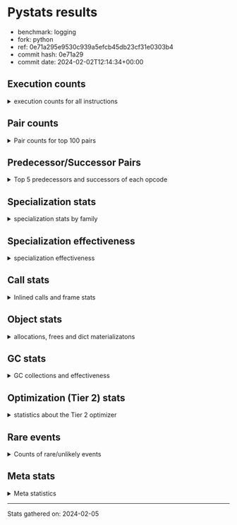 
# Pystats results

- benchmark: logging
- fork: python
- ref: 0e71a295e9530c939a5efcb45db23cf31e0303b4
- commit hash: 0e71a29
- commit date: 2024-02-02T12:14:34+00:00

## Execution counts

<details>
<summary> execution counts for all instructions </summary>

|Name | Count | Self | Cumulative | Miss ratio | 
|---|---:|---:|---:|---:|
| LOAD_FAST | 545,515,460 | 22.5% | 22.5% |  |
| POP_JUMP_IF_FALSE | 168,755,860 | 7.0% | 29.4% |  |
| RESUME_CHECK | 156,468,280 | 6.5% | 35.9% |  |
| LOAD_ATTR_INSTANCE_VALUE | 154,858,780 | 6.4% | 42.3% | 1.1% |
| TO_BOOL_BOOL | 140,083,340 | 5.8% | 48.1% |  |
| LOAD_ATTR_METHOD_WITH_VALUES | 130,580,340 | 5.4% | 53.4% |  |
| LOAD_GLOBAL_MODULE | 111,413,820 | 4.6% | 58.0% | 0.0% |
| CALL_PY_EXACT_ARGS | 96,666,000 | 4.0% | 62.0% |  |
| RETURN_VALUE | 92,571,520 | 3.8% | 65.8% |  |
| POP_TOP | 75,367,540 | 3.1% | 68.9% |  |
| CALL | 72,122,900 | 3.0% | 71.9% |  |
| LOAD_CONST | 65,536,980 | 2.7% | 74.6% |  |
| RETURN_CONST | 65,536,240 | 2.7% | 77.3% |  |
| STORE_FAST | 64,721,180 | 2.7% | 80.0% |  |
| NOP | 62,259,440 | 2.6% | 82.6% |  |
| BINARY_SUBSCR_DICT | 55,705,540 | 2.3% | 84.8% |  |
| LOAD_FAST_LOAD_FAST | 46,613,120 | 1.9% | 86.8% |  |
| STORE_ATTR_INSTANCE_VALUE | 36,043,920 | 1.5% | 88.3% |  |
| LOAD_ATTR_MODULE | 29,493,020 | 1.2% | 89.5% |  |
| LOAD_GLOBAL_BUILTIN | 19,661,020 | 0.8% | 90.3% | 0.0% |
| PUSH_NULL | 16,385,840 | 0.7% | 91.0% |  |
| TO_BOOL_NONE | 14,745,240 | 0.6% | 91.6% |  |
| COMPARE_OP_INT | 13,926,600 | 0.6% | 92.1% |  |
| POP_JUMP_IF_TRUE | 13,108,160 | 0.5% | 92.7% |  |
| LOAD_ATTR | 11,484,500 | 0.5% | 93.2% |  |
| LOAD_ATTR_METHOD_NO_DICT | 11,468,680 | 0.5% | 93.6% |  |
| ENTER_EXECUTOR | 10,319,680 | 0.4% | 94.1% |  |
| BINARY_OP | 9,016,320 | 0.4% | 94.4% |  |
| CALL_ISINSTANCE | 7,372,660 | 0.3% | 94.7% |  |
| JUMP_FORWARD | 6,553,660 | 0.3% | 95.0% |  |
| BINARY_SLICE | 6,553,600 | 0.3% | 95.3% |  |
| FOR_ITER_LIST | 6,553,520 | 0.3% | 95.5% |  |
| BINARY_OP_ADD_INT | 6,553,480 | 0.3% | 95.8% |  |
| TO_BOOL_ALWAYS_TRUE | 6,553,440 | 0.3% | 96.1% |  |
| CALL_BUILTIN_FAST | 5,734,440 | 0.2% | 96.3% |  |
| COPY | 4,915,900 | 0.2% | 96.5% |  |
| CALL_BUILTIN_FAST_WITH_KEYWORDS | 4,915,800 | 0.2% | 96.7% |  |
| LOAD_ATTR_SLOT | 4,915,720 | 0.2% | 96.9% |  |
| GET_ITER | 4,915,440 | 0.2% | 97.1% |  |
| CALL_METHOD_DESCRIPTOR_FAST | 4,915,440 | 0.2% | 97.3% |  |
| BUILD_TUPLE | 4,915,200 | 0.2% | 97.5% |  |
| POP_JUMP_IF_NONE | 4,915,200 | 0.2% | 97.7% |  |
| INTERPRETER_EXIT | 4,096,460 | 0.2% | 97.9% |  |
| TO_BOOL | 3,281,280 | 0.1% | 98.0% |  |
| POP_JUMP_IF_NOT_NONE | 3,277,440 | 0.1% | 98.2% |  |
| COMPARE_OP_STR | 3,277,360 | 0.1% | 98.3% |  |
| LOAD_ATTR_METHOD_LAZY_DICT | 3,277,260 | 0.1% | 98.4% |  |
| CALL_BUILTIN_CLASS | 3,276,900 | 0.1% | 98.6% |  |
| BEFORE_WITH | 3,276,860 | 0.1% | 98.7% |  |
| STORE_FAST_STORE_FAST | 3,276,800 | 0.1% | 98.8% |  |
| LOAD_ATTR_NONDESCRIPTOR_WITH_VALUES | 3,276,720 | 0.1% | 99.0% |  |
| BINARY_SUBSCR_TUPLE_INT | 2,457,540 | 0.1% | 99.1% |  |
| CALL_METHOD_DESCRIPTOR_NOARGS | 1,670,020 | 0.1% | 99.2% | 100.0% |
| CALL_FUNCTION_EX | 1,638,880 | 0.1% | 99.2% |  |
| BINARY_OP_SUBTRACT_FLOAT | 1,638,540 | 0.1% | 99.3% |  |
| BUILD_MAP | 1,638,400 | 0.1% | 99.4% |  |
| CONTAINS_OP | 1,638,400 | 0.1% | 99.4% |  |
| DICT_MERGE | 1,638,400 | 0.1% | 99.5% |  |
| BINARY_OP_ADD_UNICODE | 1,638,360 | 0.1% | 99.6% |  |
| BINARY_OP_SUBTRACT_INT | 1,638,360 | 0.1% | 99.6% |  |
| CALL_METHOD_DESCRIPTOR_O | 1,638,360 | 0.1% | 99.7% |  |
| CALL_STR_1 | 1,638,360 | 0.1% | 99.8% |  |
| LOAD_ATTR_PROPERTY | 1,638,360 | 0.1% | 99.8% |  |
| TO_BOOL_STR | 1,638,360 | 0.1% | 99.9% |  |
| UNPACK_SEQUENCE_TUPLE | 1,638,360 | 0.1% | 100.0% |  |
| CALL_LEN | 819,360 | 0.0% | 100.0% |  |
| LOAD_GLOBAL | 4,400 | 0.0% | 100.0% |  |
| JUMP_BACKWARD | 2,380 | 0.0% | 100.0% |  |
| STORE_ATTR | 1,760 | 0.0% | 100.0% |  |
| RESUME | 1,400 | 0.0% | 100.0% |  |
| FOR_ITER_RANGE | 1,380 | 0.0% | 100.0% |  |
| COMPARE_OP | 1,000 | 0.0% | 100.0% |  |
| LOAD_DEREF | 720 | 0.0% | 100.0% |  |
| FOR_ITER | 280 | 0.0% | 100.0% |  |
| BINARY_SUBSCR | 240 | 0.0% | 100.0% |  |
| BUILD_LIST | 240 | 0.0% | 100.0% |  |
| CALL_INTRINSIC_1 | 240 | 0.0% | 100.0% |  |
| COPY_FREE_VARS | 240 | 0.0% | 100.0% |  |
| LIST_EXTEND | 240 | 0.0% | 100.0% |  |
| IS_OP | 180 | 0.0% | 100.0% |  |
| BINARY_OP_MULTIPLY_INT | 120 | 0.0% | 100.0% |  |
| CALL_METHOD_DESCRIPTOR_FAST_WITH_KEYWORDS | 120 | 0.0% | 100.0% |  |
| UNPACK_SEQUENCE | 80 | 0.0% | 100.0% |  |
| CHECK_EXC_MATCH | 60 | 0.0% | 100.0% |  |
| POP_EXCEPT | 60 | 0.0% | 100.0% |  |
| PUSH_EXC_INFO | 60 | 0.0% | 100.0% |  |
| STORE_SUBSCR | 60 | 0.0% | 100.0% |  |
| LOAD_FAST_CHECK | 60 | 0.0% | 100.0% |  |
| STORE_FAST_LOAD_FAST | 60 | 0.0% | 100.0% |  |
| SWAP | 60 | 0.0% | 100.0% |  |


</details>

## Pair counts

<details>
<summary> Pair counts for top 100 pairs </summary>

|Pair | Count | Self | Cumulative | 
|---|---:|---:|---:|
| LOAD_FAST LOAD_ATTR_INSTANCE_VALUE | 154,007,200 | 6.3% | 6.3% |
| RESUME_CHECK LOAD_FAST | 131,071,720 | 5.4% | 11.8% |
| TO_BOOL_BOOL POP_JUMP_IF_FALSE | 130,252,180 | 5.4% | 17.1% |
| LOAD_FAST LOAD_ATTR_METHOD_WITH_VALUES | 127,302,360 | 5.2% | 22.4% |
| CALL_PY_EXACT_ARGS RESUME_CHECK | 96,666,000 | 4.0% | 26.4% |
| LOAD_ATTR_METHOD_WITH_VALUES LOAD_FAST | 67,583,920 | 2.8% | 29.1% |
| RETURN_CONST POP_TOP | 60,621,040 | 2.5% | 31.6% |
| RETURN_VALUE TO_BOOL_BOOL | 58,982,440 | 2.4% | 34.1% |
| NOP LOAD_FAST | 58,982,400 | 2.4% | 36.5% |
| POP_JUMP_IF_FALSE RETURN_CONST | 57,344,000 | 2.4% | 38.9% |
| LOAD_ATTR_INSTANCE_VALUE LOAD_FAST | 57,343,860 | 2.4% | 41.2% |
| LOAD_ATTR_INSTANCE_VALUE TO_BOOL_BOOL | 57,343,720 | 2.4% | 43.6% |
| POP_JUMP_IF_FALSE NOP | 55,705,600 | 2.3% | 45.9% |
| BINARY_SUBSCR_DICT RETURN_VALUE | 55,705,540 | 2.3% | 48.2% |
| LOAD_GLOBAL_MODULE CALL_PY_EXACT_ARGS | 55,705,400 | 2.3% | 50.5% |
| POP_TOP LOAD_FAST | 55,214,380 | 2.3% | 52.8% |
| LOAD_FAST CALL | 54,479,480 | 2.2% | 55.0% |
| CALL RESUME_CHECK | 54,067,300 | 2.2% | 57.2% |
| LOAD_FAST BINARY_SUBSCR_DICT | 54,067,080 | 2.2% | 59.5% |
| LOAD_ATTR_METHOD_WITH_VALUES LOAD_GLOBAL_MODULE | 54,067,080 | 2.2% | 61.7% |
| STORE_FAST LOAD_FAST | 40,143,740 | 1.7% | 63.4% |
| POP_JUMP_IF_FALSE LOAD_FAST | 33,587,560 | 1.4% | 64.7% |
| LOAD_FAST CALL_PY_EXACT_ARGS | 26,213,920 | 1.1% | 65.8% |
| LOAD_GLOBAL_MODULE LOAD_ATTR_MODULE | 23,757,400 | 1.0% | 66.8% |
| LOAD_FAST STORE_ATTR_INSTANCE_VALUE | 19,659,840 | 0.8% | 67.6% |
| LOAD_FAST_LOAD_FAST STORE_ATTR_INSTANCE_VALUE | 16,383,200 | 0.7% | 68.3% |
| RESUME_CHECK LOAD_GLOBAL_MODULE | 15,565,740 | 0.6% | 68.9% |
| LOAD_FAST LOAD_CONST | 15,565,280 | 0.6% | 69.6% |
| LOAD_ATTR_MODULE PUSH_NULL | 14,746,500 | 0.6% | 70.2% |
| LOAD_GLOBAL_BUILTIN LOAD_FAST | 14,745,640 | 0.6% | 70.8% |
| TO_BOOL_NONE POP_JUMP_IF_FALSE | 14,745,240 | 0.6% | 71.4% |
| STORE_ATTR_INSTANCE_VALUE LOAD_FAST_LOAD_FAST | 13,106,880 | 0.5% | 71.9% |
| LOAD_FAST LOAD_ATTR | 11,476,120 | 0.5% | 72.4% |
| RETURN_VALUE STORE_FAST | 11,469,440 | 0.5% | 72.9% |
| LOAD_FAST RETURN_VALUE | 11,469,040 | 0.5% | 73.3% |
| COMPARE_OP_INT POP_JUMP_IF_FALSE | 10,649,880 | 0.4% | 73.8% |
| TO_BOOL_BOOL POP_JUMP_IF_TRUE | 9,831,160 | 0.4% | 74.2% |
| LOAD_CONST LOAD_FAST | 9,830,400 | 0.4% | 74.6% |
| LOAD_CONST STORE_FAST | 9,830,400 | 0.4% | 75.0% |
| STORE_ATTR_INSTANCE_VALUE LOAD_GLOBAL_MODULE | 9,829,920 | 0.4% | 75.4% |
| LOAD_CONST COMPARE_OP_INT | 9,011,200 | 0.4% | 75.8% |
| POP_TOP RETURN_CONST | 8,192,240 | 0.3% | 76.1% |
| RETURN_VALUE RETURN_VALUE | 8,192,240 | 0.3% | 76.5% |
| LOAD_FAST_LOAD_FAST LOAD_FAST_LOAD_FAST | 8,192,000 | 0.3% | 76.8% |
| LOAD_ATTR_METHOD_NO_DICT LOAD_FAST | 8,191,840 | 0.3% | 77.1% |
| CALL_ISINSTANCE TO_BOOL_BOOL | 7,372,520 | 0.3% | 77.4% |
| POP_TOP ENTER_EXECUTOR | 7,043,420 | 0.3% | 77.7% |
| LOAD_FAST STORE_FAST | 6,554,300 | 0.3% | 78.0% |
| CALL STORE_FAST | 6,554,140 | 0.3% | 78.3% |
| STORE_FAST LOAD_GLOBAL_MODULE | 6,554,120 | 0.3% | 78.5% |
| POP_JUMP_IF_TRUE LOAD_FAST | 6,553,920 | 0.3% | 78.8% |
| LOAD_CONST LOAD_CONST | 6,553,720 | 0.3% | 79.1% |
| STORE_FAST LOAD_FAST_LOAD_FAST | 6,553,600 | 0.3% | 79.3% |
| RETURN_VALUE LOAD_FAST | 6,553,560 | 0.3% | 79.6% |
| LOAD_CONST BINARY_OP_ADD_INT | 6,553,320 | 0.3% | 79.9% |
| LOAD_FAST TO_BOOL_NONE | 6,553,280 | 0.3% | 80.2% |
| POP_JUMP_IF_FALSE LOAD_GLOBAL_MODULE | 6,553,280 | 0.3% | 80.4% |
| LOAD_ATTR_INSTANCE_VALUE TO_BOOL_NONE | 6,553,280 | 0.3% | 80.7% |
| LOAD_ATTR_METHOD_WITH_VALUES CALL_PY_EXACT_ARGS | 6,553,280 | 0.3% | 81.0% |
| LOAD_GLOBAL_MODULE TO_BOOL_BOOL | 6,553,280 | 0.3% | 81.2% |
| LOAD_ATTR_MODULE LOAD_ATTR_MODULE | 5,734,760 | 0.2% | 81.5% |
| ENTER_EXECUTOR CALL | 5,405,520 | 0.2% | 81.7% |
| PUSH_NULL LOAD_FAST | 4,916,320 | 0.2% | 81.9% |
| PUSH_NULL CALL | 4,916,000 | 0.2% | 82.1% |
| LOAD_GLOBAL_MODULE LOAD_FAST | 4,915,940 | 0.2% | 82.3% |
| LOAD_ATTR STORE_FAST | 4,915,880 | 0.2% | 82.5% |
| LOAD_FAST LOAD_GLOBAL_MODULE | 4,915,780 | 0.2% | 82.7% |
| LOAD_FAST CALL_BUILTIN_FAST_WITH_KEYWORDS | 4,915,720 | 0.2% | 82.9% |
| LOAD_ATTR_MODULE LOAD_FAST | 4,915,720 | 0.2% | 83.1% |
| LOAD_CONST BINARY_OP | 4,915,640 | 0.2% | 83.3% |
| POP_TOP LOAD_CONST | 4,915,200 | 0.2% | 83.5% |
| LOAD_FAST POP_JUMP_IF_NONE | 4,915,200 | 0.2% | 83.7% |
| LOAD_FAST_LOAD_FAST LOAD_CONST | 4,915,200 | 0.2% | 83.9% |
| LOAD_FAST_LOAD_FAST LOAD_FAST | 4,915,200 | 0.2% | 84.1% |
| STORE_FAST LOAD_CONST | 4,915,200 | 0.2% | 84.3% |
| FOR_ITER_LIST LOAD_FAST | 4,915,160 | 0.2% | 84.5% |
| POP_JUMP_IF_FALSE LOAD_GLOBAL_BUILTIN | 4,915,140 | 0.2% | 84.7% |
| BINARY_OP_ADD_INT STORE_FAST | 4,915,120 | 0.2% | 84.9% |
| LOAD_ATTR_INSTANCE_VALUE GET_ITER | 4,915,120 | 0.2% | 85.1% |
| RESUME_CHECK NOP | 4,915,120 | 0.2% | 85.3% |
| GET_ITER FOR_ITER_LIST | 4,915,080 | 0.2% | 85.5% |
| CALL_METHOD_DESCRIPTOR_FAST STORE_FAST | 4,915,080 | 0.2% | 85.7% |
| STORE_ATTR_INSTANCE_VALUE LOAD_FAST | 4,915,080 | 0.2% | 86.0% |
| TO_BOOL_ALWAYS_TRUE POP_JUMP_IF_FALSE | 4,915,080 | 0.2% | 86.2% |
| LOAD_FAST LOAD_GLOBAL_BUILTIN | 4,915,040 | 0.2% | 86.4% |
| LOAD_FAST LOAD_ATTR_METHOD_NO_DICT | 4,915,000 | 0.2% | 86.6% |
| LOAD_CONST CALL_BUILTIN_FAST | 4,914,960 | 0.2% | 86.8% |
| LOAD_FAST TO_BOOL_ALWAYS_TRUE | 4,914,960 | 0.2% | 87.0% |
| CACHE RESUME_CHECK | 4,096,260 | 0.2% | 87.1% |
| LOAD_GLOBAL_MODULE LOAD_FAST_LOAD_FAST | 4,096,080 | 0.2% | 87.3% |
| POP_JUMP_IF_FALSE LOAD_FAST_LOAD_FAST | 4,096,060 | 0.2% | 87.5% |
| TO_BOOL POP_JUMP_IF_FALSE | 3,278,060 | 0.1% | 87.6% |
| LOAD_FAST POP_JUMP_IF_NOT_NONE | 3,277,440 | 0.1% | 87.7% |
| POP_JUMP_IF_NOT_NONE LOAD_FAST | 3,277,440 | 0.1% | 87.9% |
| LOAD_CONST CALL | 3,277,380 | 0.1% | 88.0% |
| CALL POP_TOP | 3,277,300 | 0.1% | 88.1% |
| COPY TO_BOOL_BOOL | 3,277,280 | 0.1% | 88.3% |
| CALL LOAD_FAST | 3,277,080 | 0.1% | 88.4% |
| CALL LOAD_CONST | 3,276,880 | 0.1% | 88.6% |
| STORE_FAST LOAD_GLOBAL_BUILTIN | 3,276,880 | 0.1% | 88.7% |


</details>

## Predecessor/Successor Pairs

<details>
<summary> Top 5 predecessors and successors of each opcode </summary>

### BINARY_SLICE

<details>
<summary> Successors and predecessors for BINARY_SLICE </summary>

|Predecessors | Count | Percentage | 
|---|---:|---:|
| LOAD_CONST | 3,276,800 | 50.0% |
| LOAD_FAST | 1,638,400 | 25.0% |
| BINARY_OP_ADD_INT | 1,638,360 | 25.0% |
| BINARY_OP | 40 | 0.0% |

|Successors | Count | Percentage | 
|---|---:|---:|
| RETURN_VALUE | 1,638,400 | 25.0% |
| BUILD_TUPLE | 1,638,400 | 25.0% |
| LOAD_FAST | 1,638,400 | 25.0% |
| LOAD_FAST_LOAD_FAST | 1,638,400 | 25.0% |


</details>

### CACHE

<details>
<summary> Successors and predecessors for CACHE </summary>

|Successors | Count | Percentage | 
|---|---:|---:|
| RESUME_CHECK | 4,096,260 | 100.0% |
| RESUME | 200 | 0.0% |


</details>

### BEFORE_WITH

<details>
<summary> Successors and predecessors for BEFORE_WITH </summary>

|Predecessors | Count | Percentage | 
|---|---:|---:|
| LOAD_ATTR_INSTANCE_VALUE | 3,276,720 | 100.0% |
| LOAD_ATTR | 80 | 0.0% |
| LOAD_GLOBAL | 60 | 0.0% |

|Successors | Count | Percentage | 
|---|---:|---:|
| POP_TOP | 3,276,860 | 100.0% |


</details>

### BINARY_SUBSCR

<details>
<summary> Successors and predecessors for BINARY_SUBSCR </summary>

|Predecessors | Count | Percentage | 
|---|---:|---:|
| LOAD_CONST | 120 | 50.0% |
| LOAD_FAST | 120 | 50.0% |

|Successors | Count | Percentage | 
|---|---:|---:|
| PUSH_EXC_INFO | 60 | 25.0% |
| BINARY_SUBSCR_DICT | 60 | 25.0% |
| BINARY_SUBSCR_TUPLE_INT | 60 | 25.0% |
| LOAD_FAST | 40 | 16.7% |
| LOAD_GLOBAL | 20 | 8.3% |


</details>

### CHECK_EXC_MATCH

<details>
<summary> Successors and predecessors for CHECK_EXC_MATCH </summary>

|Predecessors | Count | Percentage | 
|---|---:|---:|
| LOAD_GLOBAL | 60 | 100.0% |

|Successors | Count | Percentage | 
|---|---:|---:|
| POP_JUMP_IF_FALSE | 60 | 100.0% |


</details>

### GET_ITER

<details>
<summary> Successors and predecessors for GET_ITER </summary>

|Predecessors | Count | Percentage | 
|---|---:|---:|
| LOAD_ATTR_INSTANCE_VALUE | 4,915,120 | 100.0% |
| LOAD_FAST | 240 | 0.0% |
| LOAD_ATTR | 80 | 0.0% |

|Successors | Count | Percentage | 
|---|---:|---:|
| FOR_ITER_LIST | 4,915,080 | 100.0% |
| FOR_ITER | 180 | 0.0% |
| FOR_ITER_RANGE | 180 | 0.0% |


</details>

### INTERPRETER_EXIT

<details>
<summary> Successors and predecessors for INTERPRETER_EXIT </summary>

|Predecessors | Count | Percentage | 
|---|---:|---:|
| RETURN_CONST | 3,276,800 | 80.0% |
| RETURN_VALUE | 819,660 | 20.0% |


</details>

### NOP

<details>
<summary> Successors and predecessors for NOP </summary>

|Predecessors | Count | Percentage | 
|---|---:|---:|
| POP_JUMP_IF_FALSE | 55,705,600 | 89.5% |
| RESUME_CHECK | 4,915,120 | 7.9% |
| STORE_ATTR_INSTANCE_VALUE | 1,638,360 | 2.6% |
| POP_TOP | 240 | 0.0% |
| RESUME | 80 | 0.0% |

|Successors | Count | Percentage | 
|---|---:|---:|
| LOAD_FAST | 58,982,400 | 94.7% |
| LOAD_GLOBAL_MODULE | 3,276,720 | 5.3% |
| LOAD_DEREF | 240 | 0.0% |
| LOAD_GLOBAL | 80 | 0.0% |


</details>

### POP_EXCEPT

<details>
<summary> Successors and predecessors for POP_EXCEPT </summary>

|Predecessors | Count | Percentage | 
|---|---:|---:|
| SWAP | 60 | 100.0% |

|Successors | Count | Percentage | 
|---|---:|---:|
| RETURN_VALUE | 60 | 100.0% |


</details>

### POP_TOP

<details>
<summary> Successors and predecessors for POP_TOP </summary>

|Predecessors | Count | Percentage | 
|---|---:|---:|
| RETURN_CONST | 60,621,040 | 80.4% |
| CALL | 3,277,300 | 4.3% |
| BEFORE_WITH | 3,276,860 | 4.3% |
| RETURN_VALUE | 1,638,400 | 2.2% |
| CALL_FUNCTION_EX | 1,638,400 | 2.2% |

|Successors | Count | Percentage | 
|---|---:|---:|
| LOAD_FAST | 55,214,380 | 73.3% |
| RETURN_CONST | 8,192,240 | 10.9% |
| ENTER_EXECUTOR | 7,043,420 | 9.3% |
| LOAD_CONST | 4,915,200 | 6.5% |
| JUMP_BACKWARD | 1,700 | 0.0% |


</details>

### PUSH_EXC_INFO

<details>
<summary> Successors and predecessors for PUSH_EXC_INFO </summary>

|Predecessors | Count | Percentage | 
|---|---:|---:|
| BINARY_SUBSCR | 60 | 100.0% |

|Successors | Count | Percentage | 
|---|---:|---:|
| LOAD_GLOBAL | 60 | 100.0% |


</details>

### PUSH_NULL

<details>
<summary> Successors and predecessors for PUSH_NULL </summary>

|Predecessors | Count | Percentage | 
|---|---:|---:|
| LOAD_ATTR_MODULE | 14,746,500 | 90.0% |
| LOAD_ATTR | 1,638,860 | 10.0% |
| LOAD_DEREF | 480 | 0.0% |

|Successors | Count | Percentage | 
|---|---:|---:|
| LOAD_FAST | 4,916,320 | 30.0% |
| CALL | 4,916,000 | 30.0% |
| LOAD_CONST | 1,638,400 | 10.0% |
| LOAD_FAST_LOAD_FAST | 1,638,400 | 10.0% |
| CALL_PY_EXACT_ARGS | 1,638,320 | 10.0% |


</details>

### RETURN_VALUE

<details>
<summary> Successors and predecessors for RETURN_VALUE </summary>

|Predecessors | Count | Percentage | 
|---|---:|---:|
| BINARY_SUBSCR_DICT | 55,705,540 | 60.2% |
| LOAD_FAST | 11,469,040 | 12.4% |
| RETURN_VALUE | 8,192,240 | 8.8% |
| BUILD_TUPLE | 3,276,800 | 3.5% |
| CALL_BUILTIN_FAST | 2,457,720 | 2.7% |

|Successors | Count | Percentage | 
|---|---:|---:|
| TO_BOOL_BOOL | 58,982,440 | 63.7% |
| STORE_FAST | 11,469,440 | 12.4% |
| RETURN_VALUE | 8,192,240 | 8.8% |
| LOAD_FAST | 6,553,560 | 7.1% |
| POP_TOP | 1,638,400 | 1.8% |


</details>

### STORE_SUBSCR

<details>
<summary> Successors and predecessors for STORE_SUBSCR </summary>

|Predecessors | Count | Percentage | 
|---|---:|---:|
| LOAD_FAST | 60 | 100.0% |

|Successors | Count | Percentage | 
|---|---:|---:|
| LOAD_CONST | 60 | 100.0% |


</details>

### TO_BOOL

<details>
<summary> Successors and predecessors for TO_BOOL </summary>

|Predecessors | Count | Percentage | 
|---|---:|---:|
| LOAD_FAST | 1,639,100 | 50.0% |
| LOAD_ATTR_INSTANCE_VALUE | 1,638,700 | 49.9% |
| TO_BOOL | 1,600 | 0.0% |
| LOAD_ATTR | 520 | 0.0% |
| RETURN_VALUE | 280 | 0.0% |

|Successors | Count | Percentage | 
|---|---:|---:|
| POP_JUMP_IF_FALSE | 3,278,060 | 99.9% |
| TO_BOOL | 1,600 | 0.0% |
| TO_BOOL_BOOL | 820 | 0.0% |
| TO_BOOL_NONE | 360 | 0.0% |
| POP_JUMP_IF_TRUE | 240 | 0.0% |


</details>

### BINARY_OP

<details>
<summary> Successors and predecessors for BINARY_OP </summary>

|Predecessors | Count | Percentage | 
|---|---:|---:|
| LOAD_CONST | 4,915,640 | 54.5% |
| LOAD_FAST | 1,638,520 | 18.2% |
| CALL_BUILTIN_CLASS | 1,638,360 | 18.2% |
| LOAD_ATTR_INSTANCE_VALUE | 819,180 | 9.1% |
| BINARY_OP | 4,400 | 0.0% |

|Successors | Count | Percentage | 
|---|---:|---:|
| LOAD_FAST | 3,276,800 | 36.3% |
| LOAD_CONST | 1,638,440 | 18.2% |
| RETURN_VALUE | 1,638,400 | 18.2% |
| CALL_BUILTIN_CLASS | 1,638,320 | 18.2% |
| STORE_FAST | 819,380 | 9.1% |


</details>

### BUILD_LIST

<details>
<summary> Successors and predecessors for BUILD_LIST </summary>

|Predecessors | Count | Percentage | 
|---|---:|---:|
| LOAD_FAST | 240 | 100.0% |

|Successors | Count | Percentage | 
|---|---:|---:|
| LOAD_DEREF | 240 | 100.0% |


</details>

### BUILD_MAP

<details>
<summary> Successors and predecessors for BUILD_MAP </summary>

|Predecessors | Count | Percentage | 
|---|---:|---:|
| BUILD_TUPLE | 1,638,400 | 100.0% |

|Successors | Count | Percentage | 
|---|---:|---:|
| LOAD_FAST | 1,638,400 | 100.0% |


</details>

### BUILD_TUPLE

<details>
<summary> Successors and predecessors for BUILD_TUPLE </summary>

|Predecessors | Count | Percentage | 
|---|---:|---:|
| BINARY_SLICE | 1,638,400 | 33.3% |
| LOAD_FAST | 1,638,400 | 33.3% |
| LOAD_FAST_LOAD_FAST | 1,638,400 | 33.3% |

|Successors | Count | Percentage | 
|---|---:|---:|
| RETURN_VALUE | 3,276,800 | 66.7% |
| BUILD_MAP | 1,638,400 | 33.3% |


</details>

### CALL

<details>
<summary> Successors and predecessors for CALL </summary>

|Predecessors | Count | Percentage | 
|---|---:|---:|
| LOAD_FAST | 54,479,480 | 75.5% |
| ENTER_EXECUTOR | 5,405,520 | 7.5% |
| PUSH_NULL | 4,916,000 | 6.8% |
| LOAD_CONST | 3,277,380 | 4.5% |
| LOAD_GLOBAL_MODULE | 1,638,580 | 2.3% |

|Successors | Count | Percentage | 
|---|---:|---:|
| RESUME_CHECK | 54,067,300 | 75.0% |
| STORE_FAST | 6,554,140 | 9.1% |
| POP_TOP | 3,277,300 | 4.5% |
| LOAD_FAST | 3,277,080 | 4.5% |
| LOAD_CONST | 3,276,880 | 4.5% |


</details>

### CALL_FUNCTION_EX

<details>
<summary> Successors and predecessors for CALL_FUNCTION_EX </summary>

|Predecessors | Count | Percentage | 
|---|---:|---:|
| DICT_MERGE | 1,638,400 | 100.0% |
| CALL_INTRINSIC_1 | 240 | 0.0% |
| LOAD_FAST | 240 | 0.0% |

|Successors | Count | Percentage | 
|---|---:|---:|
| POP_TOP | 1,638,400 | 100.0% |
| COPY_FREE_VARS | 240 | 0.0% |
| RESUME_CHECK | 180 | 0.0% |
| RESUME | 60 | 0.0% |


</details>

### CALL_INTRINSIC_1

<details>
<summary> Successors and predecessors for CALL_INTRINSIC_1 </summary>

|Predecessors | Count | Percentage | 
|---|---:|---:|
| LIST_EXTEND | 240 | 100.0% |

|Successors | Count | Percentage | 
|---|---:|---:|
| CALL_FUNCTION_EX | 240 | 100.0% |


</details>

### COMPARE_OP

<details>
<summary> Successors and predecessors for COMPARE_OP </summary>

|Predecessors | Count | Percentage | 
|---|---:|---:|
| LOAD_CONST | 400 | 40.0% |
| LOAD_FAST_LOAD_FAST | 160 | 16.0% |
| LOAD_FAST | 140 | 14.0% |
| RETURN_VALUE | 60 | 6.0% |
| BINARY_OP | 40 | 4.0% |

|Successors | Count | Percentage | 
|---|---:|---:|
| POP_JUMP_IF_FALSE | 380 | 38.0% |
| COMPARE_OP_INT | 360 | 36.0% |
| COPY | 100 | 10.0% |
| COMPARE_OP_STR | 80 | 8.0% |
| RETURN_VALUE | 40 | 4.0% |


</details>

### CONTAINS_OP

<details>
<summary> Successors and predecessors for CONTAINS_OP </summary>

|Predecessors | Count | Percentage | 
|---|---:|---:|
| LOAD_FAST | 1,638,400 | 100.0% |

|Successors | Count | Percentage | 
|---|---:|---:|
| COPY | 1,638,400 | 100.0% |


</details>

### COPY

<details>
<summary> Successors and predecessors for COPY </summary>

|Predecessors | Count | Percentage | 
|---|---:|---:|
| COMPARE_OP_STR | 1,639,000 | 33.3% |
| CONTAINS_OP | 1,638,400 | 33.3% |
| LOAD_ATTR_INSTANCE_VALUE | 1,638,360 | 33.3% |
| COMPARE_OP | 100 | 0.0% |
| LOAD_ATTR | 40 | 0.0% |

|Successors | Count | Percentage | 
|---|---:|---:|
| TO_BOOL_BOOL | 3,277,280 | 66.7% |
| STORE_FAST | 1,638,400 | 33.3% |
| TO_BOOL | 160 | 0.0% |
| STORE_FAST_LOAD_FAST | 60 | 0.0% |


</details>

### COPY_FREE_VARS

<details>
<summary> Successors and predecessors for COPY_FREE_VARS </summary>

|Predecessors | Count | Percentage | 
|---|---:|---:|
| CALL_FUNCTION_EX | 240 | 100.0% |

|Successors | Count | Percentage | 
|---|---:|---:|
| RESUME_CHECK | 180 | 75.0% |
| RESUME | 60 | 25.0% |


</details>

### DICT_MERGE

<details>
<summary> Successors and predecessors for DICT_MERGE </summary>

|Predecessors | Count | Percentage | 
|---|---:|---:|
| LOAD_FAST | 1,638,400 | 100.0% |

|Successors | Count | Percentage | 
|---|---:|---:|
| CALL_FUNCTION_EX | 1,638,400 | 100.0% |


</details>

### ENTER_EXECUTOR

<details>
<summary> Successors and predecessors for ENTER_EXECUTOR </summary>

|Predecessors | Count | Percentage | 
|---|---:|---:|
| POP_TOP | 7,043,420 | 68.3% |
| POP_JUMP_IF_FALSE | 3,276,120 | 31.7% |
| JUMP_BACKWARD | 140 | 0.0% |

|Successors | Count | Percentage | 
|---|---:|---:|
| CALL | 5,405,520 | 52.4% |
| POP_TOP | 1,638,080 | 15.9% |
| POP_JUMP_IF_FALSE | 1,638,080 | 15.9% |
| FOR_ITER_LIST | 1,637,760 | 15.9% |
| FOR_ITER_RANGE | 240 | 0.0% |


</details>

### FOR_ITER

<details>
<summary> Successors and predecessors for FOR_ITER </summary>

|Predecessors | Count | Percentage | 
|---|---:|---:|
| GET_ITER | 180 | 64.3% |
| JUMP_BACKWARD | 100 | 35.7% |

|Successors | Count | Percentage | 
|---|---:|---:|
| STORE_FAST | 100 | 35.7% |
| FOR_ITER_LIST | 80 | 28.6% |
| FOR_ITER_RANGE | 60 | 21.4% |
| LOAD_FAST | 40 | 14.3% |


</details>

### IS_OP

<details>
<summary> Successors and predecessors for IS_OP </summary>

|Predecessors | Count | Percentage | 
|---|---:|---:|
| LOAD_GLOBAL_MODULE | 180 | 100.0% |

|Successors | Count | Percentage | 
|---|---:|---:|
| POP_JUMP_IF_FALSE | 180 | 100.0% |


</details>

### JUMP_BACKWARD

<details>
<summary> Successors and predecessors for JUMP_BACKWARD </summary>

|Predecessors | Count | Percentage | 
|---|---:|---:|
| POP_TOP | 1,700 | 71.4% |
| POP_JUMP_IF_FALSE | 680 | 28.6% |

|Successors | Count | Percentage | 
|---|---:|---:|
| FOR_ITER_RANGE | 900 | 37.8% |
| LOAD_FAST | 640 | 26.9% |
| FOR_ITER_LIST | 600 | 25.2% |
| ENTER_EXECUTOR | 140 | 5.9% |
| FOR_ITER | 100 | 4.2% |


</details>

### JUMP_FORWARD

<details>
<summary> Successors and predecessors for JUMP_FORWARD </summary>

|Predecessors | Count | Percentage | 
|---|---:|---:|
| STORE_ATTR_INSTANCE_VALUE | 3,276,720 | 50.0% |
| STORE_FAST | 1,638,400 | 25.0% |
| STORE_FAST_STORE_FAST | 1,638,400 | 25.0% |
| STORE_ATTR | 80 | 0.0% |
| POP_TOP | 60 | 0.0% |

|Successors | Count | Percentage | 
|---|---:|---:|
| LOAD_FAST | 3,276,800 | 50.0% |
| LOAD_CONST | 1,638,400 | 25.0% |
| LOAD_GLOBAL_MODULE | 1,638,320 | 25.0% |
| LOAD_GLOBAL | 80 | 0.0% |
| LOAD_FAST_CHECK | 60 | 0.0% |


</details>

### LIST_EXTEND

<details>
<summary> Successors and predecessors for LIST_EXTEND </summary>

|Predecessors | Count | Percentage | 
|---|---:|---:|
| LOAD_DEREF | 240 | 100.0% |

|Successors | Count | Percentage | 
|---|---:|---:|
| CALL_INTRINSIC_1 | 240 | 100.0% |


</details>

### LOAD_ATTR

<details>
<summary> Successors and predecessors for LOAD_ATTR </summary>

|Predecessors | Count | Percentage | 
|---|---:|---:|
| LOAD_FAST | 11,476,120 | 99.9% |
| LOAD_ATTR | 6,120 | 0.1% |
| LOAD_GLOBAL_MODULE | 760 | 0.0% |
| LOAD_GLOBAL | 720 | 0.0% |
| LOAD_ATTR_MODULE | 220 | 0.0% |

|Successors | Count | Percentage | 
|---|---:|---:|
| STORE_FAST | 4,915,880 | 42.8% |
| LOAD_FAST | 1,639,940 | 14.3% |
| LOAD_ATTR_SLOT | 1,639,080 | 14.3% |
| PUSH_NULL | 1,638,860 | 14.3% |
| TO_BOOL_BOOL | 1,638,320 | 14.3% |


</details>

### LOAD_CONST

<details>
<summary> Successors and predecessors for LOAD_CONST </summary>

|Predecessors | Count | Percentage | 
|---|---:|---:|
| LOAD_FAST | 15,565,280 | 23.8% |
| LOAD_CONST | 6,553,720 | 10.0% |
| POP_TOP | 4,915,200 | 7.5% |
| LOAD_FAST_LOAD_FAST | 4,915,200 | 7.5% |
| STORE_FAST | 4,915,200 | 7.5% |

|Successors | Count | Percentage | 
|---|---:|---:|
| LOAD_FAST | 9,830,400 | 15.0% |
| STORE_FAST | 9,830,400 | 15.0% |
| COMPARE_OP_INT | 9,011,200 | 13.7% |
| LOAD_CONST | 6,553,720 | 10.0% |
| BINARY_OP_ADD_INT | 6,553,320 | 10.0% |


</details>

### LOAD_DEREF

<details>
<summary> Successors and predecessors for LOAD_DEREF </summary>

|Predecessors | Count | Percentage | 
|---|---:|---:|
| NOP | 240 | 33.3% |
| BUILD_LIST | 240 | 33.3% |
| RESUME_CHECK | 180 | 25.0% |
| RESUME | 60 | 8.3% |

|Successors | Count | Percentage | 
|---|---:|---:|
| PUSH_NULL | 480 | 66.7% |
| LIST_EXTEND | 240 | 33.3% |


</details>

### LOAD_FAST

<details>
<summary> Successors and predecessors for LOAD_FAST </summary>

|Predecessors | Count | Percentage | 
|---|---:|---:|
| RESUME_CHECK | 131,071,720 | 24.0% |
| LOAD_ATTR_METHOD_WITH_VALUES | 67,583,920 | 12.4% |
| NOP | 58,982,400 | 10.8% |
| LOAD_ATTR_INSTANCE_VALUE | 57,343,860 | 10.5% |
| POP_TOP | 55,214,380 | 10.1% |

|Successors | Count | Percentage | 
|---|---:|---:|
| LOAD_ATTR_INSTANCE_VALUE | 154,007,200 | 28.2% |
| LOAD_ATTR_METHOD_WITH_VALUES | 127,302,360 | 23.3% |
| CALL | 54,479,480 | 10.0% |
| BINARY_SUBSCR_DICT | 54,067,080 | 9.9% |
| CALL_PY_EXACT_ARGS | 26,213,920 | 4.8% |


</details>

### LOAD_FAST_CHECK

<details>
<summary> Successors and predecessors for LOAD_FAST_CHECK </summary>

|Predecessors | Count | Percentage | 
|---|---:|---:|
| JUMP_FORWARD | 60 | 100.0% |

|Successors | Count | Percentage | 
|---|---:|---:|
| SWAP | 60 | 100.0% |


</details>

### LOAD_FAST_LOAD_FAST

<details>
<summary> Successors and predecessors for LOAD_FAST_LOAD_FAST </summary>

|Predecessors | Count | Percentage | 
|---|---:|---:|
| STORE_ATTR_INSTANCE_VALUE | 13,106,880 | 28.1% |
| LOAD_FAST_LOAD_FAST | 8,192,000 | 17.6% |
| STORE_FAST | 6,553,600 | 14.1% |
| LOAD_GLOBAL_MODULE | 4,096,080 | 8.8% |
| POP_JUMP_IF_FALSE | 4,096,060 | 8.8% |

|Successors | Count | Percentage | 
|---|---:|---:|
| STORE_ATTR_INSTANCE_VALUE | 16,383,200 | 35.1% |
| LOAD_FAST_LOAD_FAST | 8,192,000 | 17.6% |
| LOAD_CONST | 4,915,200 | 10.5% |
| LOAD_FAST | 4,915,200 | 10.5% |
| CALL_PY_EXACT_ARGS | 3,276,640 | 7.0% |


</details>

### LOAD_GLOBAL

<details>
<summary> Successors and predecessors for LOAD_GLOBAL </summary>

|Predecessors | Count | Percentage | 
|---|---:|---:|
| STORE_FAST | 840 | 19.1% |
| POP_JUMP_IF_FALSE | 560 | 12.7% |
| RESUME_CHECK | 440 | 10.0% |
| LOAD_FAST | 400 | 9.1% |
| RESUME | 400 | 9.1% |

|Successors | Count | Percentage | 
|---|---:|---:|
| LOAD_GLOBAL_MODULE | 1,660 | 37.7% |
| LOAD_ATTR | 720 | 16.4% |
| LOAD_FAST | 580 | 13.2% |
| LOAD_GLOBAL_BUILTIN | 520 | 11.8% |
| CALL | 220 | 5.0% |


</details>

### POP_JUMP_IF_FALSE

<details>
<summary> Successors and predecessors for POP_JUMP_IF_FALSE </summary>

|Predecessors | Count | Percentage | 
|---|---:|---:|
| TO_BOOL_BOOL | 130,252,180 | 77.2% |
| TO_BOOL_NONE | 14,745,240 | 8.7% |
| COMPARE_OP_INT | 10,649,880 | 6.3% |
| TO_BOOL_ALWAYS_TRUE | 4,915,080 | 2.9% |
| TO_BOOL | 3,278,060 | 1.9% |

|Successors | Count | Percentage | 
|---|---:|---:|
| RETURN_CONST | 57,344,000 | 34.0% |
| NOP | 55,705,600 | 33.0% |
| LOAD_FAST | 33,587,560 | 19.9% |
| LOAD_GLOBAL_MODULE | 6,553,280 | 3.9% |
| LOAD_GLOBAL_BUILTIN | 4,915,140 | 2.9% |


</details>

### POP_JUMP_IF_NONE

<details>
<summary> Successors and predecessors for POP_JUMP_IF_NONE </summary>

|Predecessors | Count | Percentage | 
|---|---:|---:|
| LOAD_FAST | 4,915,200 | 100.0% |

|Successors | Count | Percentage | 
|---|---:|---:|
| LOAD_FAST | 3,276,800 | 66.7% |
| LOAD_GLOBAL_MODULE | 1,638,320 | 33.3% |
| LOAD_GLOBAL | 80 | 0.0% |


</details>

### POP_JUMP_IF_NOT_NONE

<details>
<summary> Successors and predecessors for POP_JUMP_IF_NOT_NONE </summary>

|Predecessors | Count | Percentage | 
|---|---:|---:|
| LOAD_FAST | 3,277,440 | 100.0% |

|Successors | Count | Percentage | 
|---|---:|---:|
| LOAD_FAST | 3,277,440 | 100.0% |


</details>

### POP_JUMP_IF_TRUE

<details>
<summary> Successors and predecessors for POP_JUMP_IF_TRUE </summary>

|Predecessors | Count | Percentage | 
|---|---:|---:|
| TO_BOOL_BOOL | 9,831,160 | 75.0% |
| COMPARE_OP_INT | 1,638,360 | 12.5% |
| TO_BOOL_ALWAYS_TRUE | 1,638,360 | 12.5% |
| TO_BOOL | 240 | 0.0% |
| COMPARE_OP | 40 | 0.0% |

|Successors | Count | Percentage | 
|---|---:|---:|
| LOAD_FAST | 6,553,920 | 50.0% |
| LOAD_CONST | 3,276,800 | 25.0% |
| RETURN_VALUE | 1,638,720 | 12.5% |
| LOAD_GLOBAL_BUILTIN | 1,638,320 | 12.5% |
| POP_TOP | 320 | 0.0% |


</details>

### RETURN_CONST

<details>
<summary> Successors and predecessors for RETURN_CONST </summary>

|Predecessors | Count | Percentage | 
|---|---:|---:|
| POP_JUMP_IF_FALSE | 57,344,000 | 87.5% |
| POP_TOP | 8,192,240 | 12.5% |

|Successors | Count | Percentage | 
|---|---:|---:|
| POP_TOP | 60,621,040 | 92.5% |
| INTERPRETER_EXIT | 3,276,800 | 5.0% |
| STORE_FAST | 1,638,400 | 2.5% |


</details>

### STORE_ATTR

<details>
<summary> Successors and predecessors for STORE_ATTR </summary>

|Predecessors | Count | Percentage | 
|---|---:|---:|
| LOAD_FAST | 960 | 54.5% |
| LOAD_FAST_LOAD_FAST | 800 | 45.5% |

|Successors | Count | Percentage | 
|---|---:|---:|
| STORE_ATTR_INSTANCE_VALUE | 880 | 50.0% |
| LOAD_FAST_LOAD_FAST | 320 | 18.2% |
| LOAD_GLOBAL | 280 | 15.9% |
| LOAD_FAST | 120 | 6.8% |
| JUMP_FORWARD | 80 | 4.5% |


</details>

### STORE_FAST

<details>
<summary> Successors and predecessors for STORE_FAST </summary>

|Predecessors | Count | Percentage | 
|---|---:|---:|
| RETURN_VALUE | 11,469,440 | 17.7% |
| LOAD_CONST | 9,830,400 | 15.2% |
| LOAD_FAST | 6,554,300 | 10.1% |
| CALL | 6,554,140 | 10.1% |
| LOAD_ATTR | 4,915,880 | 7.6% |

|Successors | Count | Percentage | 
|---|---:|---:|
| LOAD_FAST | 40,143,740 | 62.0% |
| LOAD_GLOBAL_MODULE | 6,554,120 | 10.1% |
| LOAD_FAST_LOAD_FAST | 6,553,600 | 10.1% |
| LOAD_CONST | 4,915,200 | 7.6% |
| LOAD_GLOBAL_BUILTIN | 3,276,880 | 5.1% |


</details>

### STORE_FAST_LOAD_FAST

<details>
<summary> Successors and predecessors for STORE_FAST_LOAD_FAST </summary>

|Predecessors | Count | Percentage | 
|---|---:|---:|
| COPY | 60 | 100.0% |

|Successors | Count | Percentage | 
|---|---:|---:|
| LOAD_ATTR | 60 | 100.0% |


</details>

### STORE_FAST_STORE_FAST

<details>
<summary> Successors and predecessors for STORE_FAST_STORE_FAST </summary>

|Predecessors | Count | Percentage | 
|---|---:|---:|
| STORE_FAST_STORE_FAST | 1,638,400 | 50.0% |
| UNPACK_SEQUENCE_TUPLE | 1,638,360 | 50.0% |
| UNPACK_SEQUENCE | 40 | 0.0% |

|Successors | Count | Percentage | 
|---|---:|---:|
| JUMP_FORWARD | 1,638,400 | 50.0% |
| STORE_FAST_STORE_FAST | 1,638,400 | 50.0% |


</details>

### SWAP

<details>
<summary> Successors and predecessors for SWAP </summary>

|Predecessors | Count | Percentage | 
|---|---:|---:|
| LOAD_FAST_CHECK | 60 | 100.0% |

|Successors | Count | Percentage | 
|---|---:|---:|
| POP_EXCEPT | 60 | 100.0% |


</details>

### UNPACK_SEQUENCE

<details>
<summary> Successors and predecessors for UNPACK_SEQUENCE </summary>

|Predecessors | Count | Percentage | 
|---|---:|---:|
| RETURN_VALUE | 80 | 100.0% |

|Successors | Count | Percentage | 
|---|---:|---:|
| STORE_FAST_STORE_FAST | 40 | 50.0% |
| UNPACK_SEQUENCE_TUPLE | 40 | 50.0% |


</details>

### RESUME

<details>
<summary> Successors and predecessors for RESUME </summary>

|Predecessors | Count | Percentage | 
|---|---:|---:|
| CALL | 1,080 | 77.1% |
| CACHE | 200 | 14.3% |
| CALL_FUNCTION_EX | 60 | 4.3% |
| COPY_FREE_VARS | 60 | 4.3% |

|Successors | Count | Percentage | 
|---|---:|---:|
| LOAD_FAST | 820 | 58.6% |
| LOAD_GLOBAL | 400 | 28.6% |
| NOP | 80 | 5.7% |
| LOAD_DEREF | 60 | 4.3% |
| LOAD_CONST | 40 | 2.9% |


</details>

### BINARY_OP_ADD_INT

<details>
<summary> Successors and predecessors for BINARY_OP_ADD_INT </summary>

|Predecessors | Count | Percentage | 
|---|---:|---:|
| LOAD_CONST | 6,553,320 | 100.0% |
| BINARY_OP | 160 | 0.0% |

|Successors | Count | Percentage | 
|---|---:|---:|
| STORE_FAST | 4,915,120 | 75.0% |
| BINARY_SLICE | 1,638,360 | 25.0% |


</details>

### BINARY_OP_ADD_UNICODE

<details>
<summary> Successors and predecessors for BINARY_OP_ADD_UNICODE </summary>

|Predecessors | Count | Percentage | 
|---|---:|---:|
| LOAD_ATTR_NONDESCRIPTOR_WITH_VALUES | 1,638,320 | 100.0% |
| BINARY_OP | 40 | 0.0% |

|Successors | Count | Percentage | 
|---|---:|---:|
| CALL_METHOD_DESCRIPTOR_O | 1,638,320 | 100.0% |
| CALL | 40 | 0.0% |


</details>

### BINARY_OP_MULTIPLY_INT

<details>
<summary> Successors and predecessors for BINARY_OP_MULTIPLY_INT </summary>

|Predecessors | Count | Percentage | 
|---|---:|---:|
| LOAD_CONST | 80 | 66.7% |
| BINARY_OP | 40 | 33.3% |

|Successors | Count | Percentage | 
|---|---:|---:|
| COMPARE_OP_INT | 80 | 66.7% |
| COMPARE_OP | 40 | 33.3% |


</details>

### BINARY_OP_SUBTRACT_FLOAT

<details>
<summary> Successors and predecessors for BINARY_OP_SUBTRACT_FLOAT </summary>

|Predecessors | Count | Percentage | 
|---|---:|---:|
| LOAD_GLOBAL_MODULE | 1,638,320 | 100.0% |
| LOAD_FAST | 120 | 0.0% |
| BINARY_OP | 100 | 0.0% |

|Successors | Count | Percentage | 
|---|---:|---:|
| LOAD_CONST | 1,638,360 | 100.0% |
| STORE_FAST | 180 | 0.0% |


</details>

### BINARY_OP_SUBTRACT_INT

<details>
<summary> Successors and predecessors for BINARY_OP_SUBTRACT_INT </summary>

|Predecessors | Count | Percentage | 
|---|---:|---:|
| LOAD_CONST | 1,638,320 | 100.0% |
| BINARY_OP | 40 | 0.0% |

|Successors | Count | Percentage | 
|---|---:|---:|
| STORE_FAST | 1,638,360 | 100.0% |


</details>

### BINARY_SUBSCR_DICT

<details>
<summary> Successors and predecessors for BINARY_SUBSCR_DICT </summary>

|Predecessors | Count | Percentage | 
|---|---:|---:|
| LOAD_FAST | 54,067,080 | 97.1% |
| CALL | 1,638,400 | 2.9% |
| BINARY_SUBSCR | 60 | 0.0% |

|Successors | Count | Percentage | 
|---|---:|---:|
| RETURN_VALUE | 55,705,540 | 100.0% |


</details>

### BINARY_SUBSCR_TUPLE_INT

<details>
<summary> Successors and predecessors for BINARY_SUBSCR_TUPLE_INT </summary>

|Predecessors | Count | Percentage | 
|---|---:|---:|
| LOAD_CONST | 2,457,480 | 100.0% |
| BINARY_SUBSCR | 60 | 0.0% |

|Successors | Count | Percentage | 
|---|---:|---:|
| LOAD_FAST | 1,638,360 | 66.7% |
| LOAD_GLOBAL_MODULE | 819,160 | 33.3% |
| LOAD_GLOBAL | 20 | 0.0% |


</details>

### CALL_BUILTIN_CLASS

<details>
<summary> Successors and predecessors for CALL_BUILTIN_CLASS </summary>

|Predecessors | Count | Percentage | 
|---|---:|---:|
| LOAD_FAST | 1,638,440 | 50.0% |
| BINARY_OP | 1,638,320 | 50.0% |
| CALL | 140 | 0.0% |

|Successors | Count | Percentage | 
|---|---:|---:|
| BINARY_OP | 1,638,360 | 50.0% |
| LOAD_CONST | 1,638,360 | 50.0% |
| STORE_FAST | 180 | 0.0% |


</details>

### CALL_BUILTIN_FAST

<details>
<summary> Successors and predecessors for CALL_BUILTIN_FAST </summary>

|Predecessors | Count | Percentage | 
|---|---:|---:|
| LOAD_CONST | 4,914,960 | 85.7% |
| LOAD_FAST_LOAD_FAST | 819,340 | 14.3% |
| CALL | 140 | 0.0% |

|Successors | Count | Percentage | 
|---|---:|---:|
| TO_BOOL_BOOL | 3,276,640 | 57.1% |
| RETURN_VALUE | 2,457,720 | 42.9% |
| TO_BOOL | 80 | 0.0% |


</details>

### CALL_BUILTIN_FAST_WITH_KEYWORDS

<details>
<summary> Successors and predecessors for CALL_BUILTIN_FAST_WITH_KEYWORDS </summary>

|Predecessors | Count | Percentage | 
|---|---:|---:|
| LOAD_FAST | 4,915,720 | 100.0% |
| CALL | 80 | 0.0% |

|Successors | Count | Percentage | 
|---|---:|---:|
| STORE_FAST | 3,276,760 | 66.7% |
| RETURN_VALUE | 1,639,040 | 33.3% |


</details>

### CALL_ISINSTANCE

<details>
<summary> Successors and predecessors for CALL_ISINSTANCE </summary>

|Predecessors | Count | Percentage | 
|---|---:|---:|
| LOAD_GLOBAL_BUILTIN | 3,276,720 | 44.4% |
| LOAD_GLOBAL_MODULE | 3,276,640 | 44.4% |
| LOAD_ATTR_MODULE | 819,160 | 11.1% |
| CALL | 140 | 0.0% |

|Successors | Count | Percentage | 
|---|---:|---:|
| TO_BOOL_BOOL | 7,372,520 | 100.0% |
| TO_BOOL | 140 | 0.0% |


</details>

### CALL_LEN

<details>
<summary> Successors and predecessors for CALL_LEN </summary>

|Predecessors | Count | Percentage | 
|---|---:|---:|
| LOAD_FAST | 819,240 | 100.0% |
| CALL | 80 | 0.0% |
| CALL_METHOD_DESCRIPTOR_NOARGS | 40 | 0.0% |

|Successors | Count | Percentage | 
|---|---:|---:|
| LOAD_CONST | 819,240 | 100.0% |
| LOAD_FAST | 120 | 0.0% |


</details>

### CALL_METHOD_DESCRIPTOR_FAST

<details>
<summary> Successors and predecessors for CALL_METHOD_DESCRIPTOR_FAST </summary>

|Predecessors | Count | Percentage | 
|---|---:|---:|
| LOAD_CONST | 3,276,760 | 66.7% |
| LOAD_FAST | 1,638,320 | 33.3% |
| CALL | 240 | 0.0% |
| LOAD_ATTR_METHOD_LAZY_DICT | 120 | 0.0% |

|Successors | Count | Percentage | 
|---|---:|---:|
| STORE_FAST | 4,915,080 | 100.0% |
| POP_TOP | 360 | 0.0% |


</details>

### CALL_METHOD_DESCRIPTOR_FAST_WITH_KEYWORDS

<details>
<summary> Successors and predecessors for CALL_METHOD_DESCRIPTOR_FAST_WITH_KEYWORDS </summary>

|Predecessors | Count | Percentage | 
|---|---:|---:|
| LOAD_ATTR_METHOD_NO_DICT | 80 | 66.7% |
| CALL | 40 | 33.3% |

|Successors | Count | Percentage | 
|---|---:|---:|
| STORE_FAST | 120 | 100.0% |


</details>

### CALL_METHOD_DESCRIPTOR_NOARGS

<details>
<summary> Successors and predecessors for CALL_METHOD_DESCRIPTOR_NOARGS </summary>

|Predecessors | Count | Percentage | 
|---|---:|---:|
| LOAD_ATTR_METHOD_LAZY_DICT | 1,638,440 | 98.1% |
| CALL_METHOD_DESCRIPTOR_NOARGS | 31,480 | 1.9% |
| CALL | 100 | 0.0% |

|Successors | Count | Percentage | 
|---|---:|---:|
| POP_TOP | 1,638,360 | 98.1% |
| CALL_METHOD_DESCRIPTOR_NOARGS | 31,480 | 1.9% |
| LOAD_ATTR_METHOD_NO_DICT | 80 | 0.0% |
| LOAD_ATTR | 40 | 0.0% |
| CALL_LEN | 40 | 0.0% |


</details>

### CALL_METHOD_DESCRIPTOR_O

<details>
<summary> Successors and predecessors for CALL_METHOD_DESCRIPTOR_O </summary>

|Predecessors | Count | Percentage | 
|---|---:|---:|
| BINARY_OP_ADD_UNICODE | 1,638,320 | 100.0% |
| CALL | 40 | 0.0% |

|Successors | Count | Percentage | 
|---|---:|---:|
| POP_TOP | 1,638,360 | 100.0% |


</details>

### CALL_PY_EXACT_ARGS

<details>
<summary> Successors and predecessors for CALL_PY_EXACT_ARGS </summary>

|Predecessors | Count | Percentage | 
|---|---:|---:|
| LOAD_GLOBAL_MODULE | 55,705,400 | 57.6% |
| LOAD_FAST | 26,213,920 | 27.1% |
| LOAD_ATTR_METHOD_WITH_VALUES | 6,553,280 | 6.8% |
| LOAD_FAST_LOAD_FAST | 3,276,640 | 3.4% |
| LOAD_ATTR_SLOT | 1,638,960 | 1.7% |

|Successors | Count | Percentage | 
|---|---:|---:|
| RESUME_CHECK | 96,666,000 | 100.0% |


</details>

### CALL_STR_1

<details>
<summary> Successors and predecessors for CALL_STR_1 </summary>

|Predecessors | Count | Percentage | 
|---|---:|---:|
| LOAD_ATTR_INSTANCE_VALUE | 1,638,320 | 100.0% |
| CALL | 40 | 0.0% |

|Successors | Count | Percentage | 
|---|---:|---:|
| STORE_FAST | 1,638,360 | 100.0% |


</details>

### COMPARE_OP_INT

<details>
<summary> Successors and predecessors for COMPARE_OP_INT </summary>

|Predecessors | Count | Percentage | 
|---|---:|---:|
| LOAD_CONST | 9,011,200 | 64.7% |
| LOAD_FAST_LOAD_FAST | 3,276,640 | 23.5% |
| LOAD_ATTR_INSTANCE_VALUE | 1,638,320 | 11.8% |
| COMPARE_OP | 360 | 0.0% |
| BINARY_OP_MULTIPLY_INT | 80 | 0.0% |

|Successors | Count | Percentage | 
|---|---:|---:|
| POP_JUMP_IF_FALSE | 10,649,880 | 76.5% |
| RETURN_VALUE | 1,638,360 | 11.8% |
| POP_JUMP_IF_TRUE | 1,638,360 | 11.8% |


</details>

### COMPARE_OP_STR

<details>
<summary> Successors and predecessors for COMPARE_OP_STR </summary>

|Predecessors | Count | Percentage | 
|---|---:|---:|
| LOAD_GLOBAL_MODULE | 1,638,960 | 50.0% |
| LOAD_FAST | 1,638,320 | 50.0% |
| COMPARE_OP | 80 | 0.0% |

|Successors | Count | Percentage | 
|---|---:|---:|
| COPY | 1,639,000 | 50.0% |
| POP_JUMP_IF_FALSE | 1,638,360 | 50.0% |


</details>

### FOR_ITER_LIST

<details>
<summary> Successors and predecessors for FOR_ITER_LIST </summary>

|Predecessors | Count | Percentage | 
|---|---:|---:|
| GET_ITER | 4,915,080 | 75.0% |
| ENTER_EXECUTOR | 1,637,760 | 25.0% |
| JUMP_BACKWARD | 600 | 0.0% |
| FOR_ITER | 80 | 0.0% |

|Successors | Count | Percentage | 
|---|---:|---:|
| LOAD_FAST | 4,915,160 | 75.0% |
| STORE_FAST | 1,638,360 | 25.0% |


</details>

### FOR_ITER_RANGE

<details>
<summary> Successors and predecessors for FOR_ITER_RANGE </summary>

|Predecessors | Count | Percentage | 
|---|---:|---:|
| JUMP_BACKWARD | 900 | 65.2% |
| ENTER_EXECUTOR | 240 | 17.4% |
| GET_ITER | 180 | 13.0% |
| FOR_ITER | 60 | 4.3% |

|Successors | Count | Percentage | 
|---|---:|---:|
| STORE_FAST | 1,140 | 82.6% |
| LOAD_GLOBAL | 120 | 8.7% |
| LOAD_GLOBAL_MODULE | 120 | 8.7% |


</details>

### LOAD_ATTR_INSTANCE_VALUE

<details>
<summary> Successors and predecessors for LOAD_ATTR_INSTANCE_VALUE </summary>

|Predecessors | Count | Percentage | 
|---|---:|---:|
| LOAD_FAST | 154,007,200 | 99.5% |
| LOAD_FAST_LOAD_FAST | 819,160 | 0.5% |
| LOAD_ATTR_INSTANCE_VALUE | 31,200 | 0.0% |
| LOAD_ATTR | 1,220 | 0.0% |

|Successors | Count | Percentage | 
|---|---:|---:|
| LOAD_FAST | 57,343,860 | 37.0% |
| TO_BOOL_BOOL | 57,343,720 | 37.0% |
| TO_BOOL_NONE | 6,553,280 | 4.2% |
| GET_ITER | 4,915,120 | 3.2% |
| BEFORE_WITH | 3,276,720 | 2.1% |


</details>

### LOAD_ATTR_METHOD_LAZY_DICT

<details>
<summary> Successors and predecessors for LOAD_ATTR_METHOD_LAZY_DICT </summary>

|Predecessors | Count | Percentage | 
|---|---:|---:|
| LOAD_FAST | 1,638,680 | 50.0% |
| LOAD_ATTR_INSTANCE_VALUE | 1,638,320 | 50.0% |
| LOAD_ATTR | 260 | 0.0% |

|Successors | Count | Percentage | 
|---|---:|---:|
| CALL_METHOD_DESCRIPTOR_NOARGS | 1,638,440 | 50.0% |
| LOAD_FAST_LOAD_FAST | 1,638,360 | 50.0% |
| LOAD_CONST | 180 | 0.0% |
| CALL | 160 | 0.0% |
| CALL_METHOD_DESCRIPTOR_FAST | 120 | 0.0% |


</details>

### LOAD_ATTR_METHOD_NO_DICT

<details>
<summary> Successors and predecessors for LOAD_ATTR_METHOD_NO_DICT </summary>

|Predecessors | Count | Percentage | 
|---|---:|---:|
| LOAD_FAST | 4,915,000 | 42.9% |
| LOAD_ATTR_MODULE | 3,276,640 | 28.6% |
| LOAD_ATTR_INSTANCE_VALUE | 1,638,320 | 14.3% |
| LOAD_GLOBAL_MODULE | 1,638,320 | 14.3% |
| LOAD_ATTR | 320 | 0.0% |

|Successors | Count | Percentage | 
|---|---:|---:|
| LOAD_FAST | 8,191,840 | 71.4% |
| LOAD_CONST | 3,276,720 | 28.6% |
| CALL_METHOD_DESCRIPTOR_FAST_WITH_KEYWORDS | 80 | 0.0% |
| CALL | 40 | 0.0% |


</details>

### LOAD_ATTR_METHOD_WITH_VALUES

<details>
<summary> Successors and predecessors for LOAD_ATTR_METHOD_WITH_VALUES </summary>

|Predecessors | Count | Percentage | 
|---|---:|---:|
| LOAD_FAST | 127,302,360 | 97.5% |
| LOAD_ATTR_INSTANCE_VALUE | 3,276,640 | 2.5% |
| LOAD_ATTR | 1,340 | 0.0% |

|Successors | Count | Percentage | 
|---|---:|---:|
| LOAD_FAST | 67,583,920 | 51.8% |
| LOAD_GLOBAL_MODULE | 54,067,080 | 41.4% |
| CALL_PY_EXACT_ARGS | 6,553,280 | 5.0% |
| LOAD_FAST_LOAD_FAST | 2,375,840 | 1.8% |
| CALL | 160 | 0.0% |


</details>

### LOAD_ATTR_MODULE

<details>
<summary> Successors and predecessors for LOAD_ATTR_MODULE </summary>

|Predecessors | Count | Percentage | 
|---|---:|---:|
| LOAD_GLOBAL_MODULE | 23,757,400 | 80.6% |
| LOAD_ATTR_MODULE | 5,734,760 | 19.4% |
| LOAD_ATTR | 860 | 0.0% |

|Successors | Count | Percentage | 
|---|---:|---:|
| PUSH_NULL | 14,746,500 | 50.0% |
| LOAD_ATTR_MODULE | 5,734,760 | 19.4% |
| LOAD_FAST | 4,915,720 | 16.7% |
| LOAD_ATTR_METHOD_NO_DICT | 3,276,640 | 11.1% |
| CALL_ISINSTANCE | 819,160 | 2.8% |


</details>

### LOAD_ATTR_NONDESCRIPTOR_WITH_VALUES

<details>
<summary> Successors and predecessors for LOAD_ATTR_NONDESCRIPTOR_WITH_VALUES </summary>

|Predecessors | Count | Percentage | 
|---|---:|---:|
| LOAD_FAST | 1,638,320 | 50.0% |
| LOAD_FAST_LOAD_FAST | 1,638,320 | 50.0% |
| LOAD_ATTR | 80 | 0.0% |

|Successors | Count | Percentage | 
|---|---:|---:|
| CALL | 1,638,360 | 50.0% |
| BINARY_OP_ADD_UNICODE | 1,638,320 | 50.0% |
| BINARY_OP | 40 | 0.0% |


</details>

### LOAD_ATTR_PROPERTY

<details>
<summary> Successors and predecessors for LOAD_ATTR_PROPERTY </summary>

|Predecessors | Count | Percentage | 
|---|---:|---:|
| RETURN_VALUE | 1,638,320 | 100.0% |
| LOAD_ATTR | 40 | 0.0% |

|Successors | Count | Percentage | 
|---|---:|---:|
| RESUME_CHECK | 1,638,360 | 100.0% |


</details>

### LOAD_ATTR_SLOT

<details>
<summary> Successors and predecessors for LOAD_ATTR_SLOT </summary>

|Predecessors | Count | Percentage | 
|---|---:|---:|
| LOAD_FAST | 3,276,640 | 66.7% |
| LOAD_ATTR | 1,639,080 | 33.3% |

|Successors | Count | Percentage | 
|---|---:|---:|
| LOAD_FAST | 3,276,720 | 66.7% |
| CALL_PY_EXACT_ARGS | 1,638,960 | 33.3% |
| CALL | 40 | 0.0% |


</details>

### LOAD_GLOBAL_BUILTIN

<details>
<summary> Successors and predecessors for LOAD_GLOBAL_BUILTIN </summary>

|Predecessors | Count | Percentage | 
|---|---:|---:|
| POP_JUMP_IF_FALSE | 4,915,140 | 25.0% |
| LOAD_FAST | 4,915,040 | 25.0% |
| STORE_FAST | 3,276,880 | 16.7% |
| RESUME_CHECK | 3,276,720 | 16.7% |
| POP_JUMP_IF_TRUE | 1,638,320 | 8.3% |

|Successors | Count | Percentage | 
|---|---:|---:|
| LOAD_FAST | 14,745,640 | 75.0% |
| CALL_ISINSTANCE | 3,276,720 | 16.7% |
| LOAD_GLOBAL_MODULE | 1,638,320 | 8.3% |
| RETURN_VALUE | 180 | 0.0% |
| LOAD_GLOBAL_BUILTIN | 80 | 0.0% |


</details>

### LOAD_GLOBAL_MODULE

<details>
<summary> Successors and predecessors for LOAD_GLOBAL_MODULE </summary>

|Predecessors | Count | Percentage | 
|---|---:|---:|
| LOAD_ATTR_METHOD_WITH_VALUES | 54,067,080 | 48.5% |
| RESUME_CHECK | 15,565,740 | 14.0% |
| STORE_ATTR_INSTANCE_VALUE | 9,829,920 | 8.8% |
| STORE_FAST | 6,554,120 | 5.9% |
| POP_JUMP_IF_FALSE | 6,553,280 | 5.9% |

|Successors | Count | Percentage | 
|---|---:|---:|
| CALL_PY_EXACT_ARGS | 55,705,400 | 50.0% |
| LOAD_ATTR_MODULE | 23,757,400 | 21.3% |
| TO_BOOL_BOOL | 6,553,280 | 5.9% |
| LOAD_FAST | 4,915,940 | 4.4% |
| LOAD_FAST_LOAD_FAST | 4,096,080 | 3.7% |


</details>

### RESUME_CHECK

<details>
<summary> Successors and predecessors for RESUME_CHECK </summary>

|Predecessors | Count | Percentage | 
|---|---:|---:|
| CALL_PY_EXACT_ARGS | 96,666,000 | 61.8% |
| CALL | 54,067,300 | 34.6% |
| CACHE | 4,096,260 | 2.6% |
| LOAD_ATTR_PROPERTY | 1,638,360 | 1.0% |
| CALL_FUNCTION_EX | 180 | 0.0% |

|Successors | Count | Percentage | 
|---|---:|---:|
| LOAD_FAST | 131,071,720 | 83.8% |
| LOAD_GLOBAL_MODULE | 15,565,740 | 9.9% |
| NOP | 4,915,120 | 3.1% |
| LOAD_GLOBAL_BUILTIN | 3,276,720 | 2.1% |
| LOAD_CONST | 1,638,360 | 1.0% |


</details>

### STORE_ATTR_INSTANCE_VALUE

<details>
<summary> Successors and predecessors for STORE_ATTR_INSTANCE_VALUE </summary>

|Predecessors | Count | Percentage | 
|---|---:|---:|
| LOAD_FAST | 19,659,840 | 54.5% |
| LOAD_FAST_LOAD_FAST | 16,383,200 | 45.5% |
| STORE_ATTR | 880 | 0.0% |

|Successors | Count | Percentage | 
|---|---:|---:|
| LOAD_FAST_LOAD_FAST | 13,106,880 | 36.4% |
| LOAD_GLOBAL_MODULE | 9,829,920 | 27.3% |
| LOAD_FAST | 4,915,080 | 13.6% |
| JUMP_FORWARD | 3,276,720 | 9.1% |
| NOP | 1,638,360 | 4.5% |


</details>

### TO_BOOL_ALWAYS_TRUE

<details>
<summary> Successors and predecessors for TO_BOOL_ALWAYS_TRUE </summary>

|Predecessors | Count | Percentage | 
|---|---:|---:|
| LOAD_FAST | 4,914,960 | 75.0% |
| LOAD_ATTR_INSTANCE_VALUE | 1,638,320 | 25.0% |
| TO_BOOL | 160 | 0.0% |

|Successors | Count | Percentage | 
|---|---:|---:|
| POP_JUMP_IF_FALSE | 4,915,080 | 75.0% |
| POP_JUMP_IF_TRUE | 1,638,360 | 25.0% |


</details>

### TO_BOOL_BOOL

<details>
<summary> Successors and predecessors for TO_BOOL_BOOL </summary>

|Predecessors | Count | Percentage | 
|---|---:|---:|
| RETURN_VALUE | 58,982,440 | 42.1% |
| LOAD_ATTR_INSTANCE_VALUE | 57,343,720 | 40.9% |
| CALL_ISINSTANCE | 7,372,520 | 5.3% |
| LOAD_GLOBAL_MODULE | 6,553,280 | 4.7% |
| COPY | 3,277,280 | 2.3% |

|Successors | Count | Percentage | 
|---|---:|---:|
| POP_JUMP_IF_FALSE | 130,252,180 | 93.0% |
| POP_JUMP_IF_TRUE | 9,831,160 | 7.0% |


</details>

### TO_BOOL_NONE

<details>
<summary> Successors and predecessors for TO_BOOL_NONE </summary>

|Predecessors | Count | Percentage | 
|---|---:|---:|
| LOAD_FAST | 6,553,280 | 44.4% |
| LOAD_ATTR_INSTANCE_VALUE | 6,553,280 | 44.4% |
| STORE_FAST | 1,638,320 | 11.1% |
| TO_BOOL | 360 | 0.0% |

|Successors | Count | Percentage | 
|---|---:|---:|
| POP_JUMP_IF_FALSE | 14,745,240 | 100.0% |


</details>

### TO_BOOL_STR

<details>
<summary> Successors and predecessors for TO_BOOL_STR </summary>

|Predecessors | Count | Percentage | 
|---|---:|---:|
| LOAD_GLOBAL_MODULE | 1,638,320 | 100.0% |
| TO_BOOL | 40 | 0.0% |

|Successors | Count | Percentage | 
|---|---:|---:|
| POP_JUMP_IF_FALSE | 1,638,360 | 100.0% |


</details>

### UNPACK_SEQUENCE_TUPLE

<details>
<summary> Successors and predecessors for UNPACK_SEQUENCE_TUPLE </summary>

|Predecessors | Count | Percentage | 
|---|---:|---:|
| RETURN_VALUE | 1,638,320 | 100.0% |
| UNPACK_SEQUENCE | 40 | 0.0% |

|Successors | Count | Percentage | 
|---|---:|---:|
| STORE_FAST_STORE_FAST | 1,638,360 | 100.0% |


</details>


</details>

## Specialization stats

<details>
<summary> specialization stats by family </summary>

### BINARY_OP

<details>
<summary> specialization stats for BINARY_OP family </summary>

|Kind | Count | Ratio | 
|---|---:|---:|
|     deferred | 9,011,540 | 44.0% |
|          hit | 11,468,860 | 56.0% |

| | Count | Ratio | 
|---|---:|---:|
| Success | 380 | 7.9% |
| Failure | 4,400 | 92.1% |

|Failure kind | Count | Ratio | 
|---|---:|---:|
| multiply different types | 1,600 | 36.4% |
| remainder | 1,200 | 27.3% |
| add different types | 800 | 18.2% |
| subtract different types | 800 | 18.2% |


</details>

### BINARY_SLICE

<details>
<summary> specialization stats for BINARY_SLICE family </summary>


</details>

### BINARY_SUBSCR

<details>
<summary> specialization stats for BINARY_SUBSCR family </summary>

|Kind | Count | Ratio | 
|---|---:|---:|
|     deferred | 120 | 0.0% |
|          hit | 58,163,080 | 100.0% |

| | Count | Ratio | 
|---|---:|---:|
| Success | 120 | 100.0% |
| Failure | 0 | 0.0% |


</details>

### CALL

<details>
<summary> specialization stats for CALL family </summary>

|Kind | Count | Ratio | 
|---|---:|---:|
|     deferred | 73,730,920 | 36.7% |
|          hit | 126,977,620 | 63.2% |
|         miss | 1,669,840 | 0.8% |

| | Count | Ratio | 
|---|---:|---:|
| Success | 33,680 | 54.5% |
| Failure | 28,140 | 45.5% |

|Failure kind | Count | Ratio | 
|---|---:|---:|
| code complex parameters | 19,200 | 68.2% |
| cfunc noargs | 3,340 | 11.9% |
| meth descr varargs | 3,200 | 11.4% |
| cfunc varargs | 1,600 | 5.7% |
| init not simple | 800 | 2.8% |


</details>

### COMPARE_OP

<details>
<summary> specialization stats for COMPARE_OP family </summary>

|Kind | Count | Ratio | 
|---|---:|---:|
|     deferred | 560 | 0.0% |
|          hit | 17,203,960 | 100.0% |

| | Count | Ratio | 
|---|---:|---:|
| Success | 440 | 100.0% |
| Failure | 0 | 0.0% |


</details>

### FOR_ITER

<details>
<summary> specialization stats for FOR_ITER family </summary>

|Kind | Count | Ratio | 
|---|---:|---:|
|     deferred | 140 | 0.0% |
|          hit | 6,554,900 | 100.0% |

| | Count | Ratio | 
|---|---:|---:|
| Success | 140 | 100.0% |
| Failure | 0 | 0.0% |


</details>

### LOAD_ATTR

<details>
<summary> specialization stats for LOAD_ATTR family </summary>

|Kind | Count | Ratio | 
|---|---:|---:|
|     deferred | 13,097,420 | 3.7% |
|          hit | 337,854,920 | 96.3% |
|         miss | 1,653,960 | 0.5% |

| | Count | Ratio | 
|---|---:|---:|
| Success | 35,440 | 86.4% |
| Failure | 5,600 | 13.6% |

|Failure kind | Count | Ratio | 
|---|---:|---:|
| not managed dict | 3,200 | 57.1% |
| method | 800 | 14.3% |
| shadowed | 800 | 14.3% |
| class attr descriptor | 800 | 14.3% |


</details>

### LOAD_GLOBAL

<details>
<summary> specialization stats for LOAD_GLOBAL family </summary>

|Kind | Count | Ratio | 
|---|---:|---:|
|     deferred | 4,500 | 0.0% |
|          hit | 131,072,480 | 100.0% |
|         miss | 2,360 | 0.0% |

| | Count | Ratio | 
|---|---:|---:|
| Success | 2,260 | 100.0% |
| Failure | 0 | 0.0% |


</details>

### POP_JUMP_IF_FALSE

<details>
<summary> specialization stats for POP_JUMP_IF_FALSE family </summary>


</details>

### POP_JUMP_IF_NONE

<details>
<summary> specialization stats for POP_JUMP_IF_NONE family </summary>


</details>

### POP_JUMP_IF_NOT_NONE

<details>
<summary> specialization stats for POP_JUMP_IF_NOT_NONE family </summary>


</details>

### POP_JUMP_IF_TRUE

<details>
<summary> specialization stats for POP_JUMP_IF_TRUE family </summary>


</details>

### STORE_ATTR

<details>
<summary> specialization stats for STORE_ATTR family </summary>

|Kind | Count | Ratio | 
|---|---:|---:|
|     deferred | 880 | 0.0% |
|          hit | 36,043,920 | 100.0% |

| | Count | Ratio | 
|---|---:|---:|
| Success | 880 | 100.0% |
| Failure | 0 | 0.0% |


</details>

### STORE_SUBSCR

<details>
<summary> specialization stats for STORE_SUBSCR family </summary>

|Kind | Count | Ratio | 
|---|---:|---:|
|     deferred | 60 | 100.0% |


</details>

### TO_BOOL

<details>
<summary> specialization stats for TO_BOOL family </summary>

|Kind | Count | Ratio | 
|---|---:|---:|
|     deferred | 3,278,300 | 2.0% |
|          hit | 163,020,380 | 98.0% |

| | Count | Ratio | 
|---|---:|---:|
| Success | 1,380 | 46.3% |
| Failure | 1,600 | 53.7% |

|Failure kind | Count | Ratio | 
|---|---:|---:|
| tuple | 1,600 | 100.0% |


</details>

### UNPACK_SEQUENCE

<details>
<summary> specialization stats for UNPACK_SEQUENCE family </summary>

|Kind | Count | Ratio | 
|---|---:|---:|
|     deferred | 40 | 0.0% |
|          hit | 1,638,360 | 100.0% |

| | Count | Ratio | 
|---|---:|---:|
| Success | 40 | 100.0% |
| Failure | 0 | 0.0% |


</details>


</details>

## Specialization effectiveness

<details>
<summary> specialization effectiveness </summary>

|Instructions | Count | Ratio | 
|---|---:|---:|
| Basic | 1,083,337,400 | 44.7% |
| Not specialized | 292,523,080 | 12.1% |
| Specialized hits | 1,046,466,760 | 43.1% |
| Specialized misses | 3,326,160 | 0.1% |

### Deferred by instruction

<details>
<summary> deferred by instruction </summary>

|Name | Count | Ratio | 
|---|---:|---:|
| CALL | 73,730,920 | 74.4% |
| LOAD_ATTR | 13,097,420 | 13.2% |
| BINARY_OP | 9,011,540 | 9.1% |
| TO_BOOL | 3,278,300 | 3.3% |
| LOAD_GLOBAL | 4,500 | 0.0% |
| STORE_ATTR | 880 | 0.0% |
| COMPARE_OP | 560 | 0.0% |
| FOR_ITER | 140 | 0.0% |
| BINARY_SUBSCR | 120 | 0.0% |
| STORE_SUBSCR | 60 | 0.0% |


</details>

### Misses by instruction

<details>
<summary> misses by instruction </summary>

|Name | Count | Ratio | 
|---|---:|---:|
| CALL_METHOD_DESCRIPTOR_NOARGS | 1,669,840 | 50.2% |
| LOAD_ATTR_INSTANCE_VALUE | 1,653,960 | 49.7% |
| LOAD_GLOBAL_BUILTIN | 2,180 | 0.1% |
| LOAD_GLOBAL_MODULE | 180 | 0.0% |
| CACHE | 0 | 0.0% |
| BEFORE_WITH | 0 | 0.0% |
| CHECK_EXC_MATCH | 0 | 0.0% |
| GET_ITER | 0 | 0.0% |
| INTERPRETER_EXIT | 0 | 0.0% |
| NOP | 0 | 0.0% |


</details>


</details>

## Call stats

<details>
<summary> Inlined calls and frame stats </summary>

| | Count | Ratio | 
|---|---:|---:|
| Calls to PyEval_EvalDefault | 4,096,460 | 2.6% |
| Calls to Python functions inlined | 152,373,220 | 97.4% |
| Calls via PyEval_EvalFrame (total) | 4,096,460 | 2.6% |
| Calls via PyEval_EvalFrame (vector) | 4,096,460 | 2.6% |
| Calls via PyEval_EvalFrame (generator) | 0 | 0.0% |
| Calls via PyEval_EvalFrame (legacy) | 0 | 0.0% |
| Calls via PyEval_EvalFrame (function vectorcall) | 4,096,460 | 2.6% |
| Calls via PyEval_EvalFrame (build class) | 0 | 0.0% |
| Calls via PyEval_EvalFrame (slot) | 0 | 0.0% |
| Calls via PyEval_EvalFrame (function ex) | 480 | 0.0% |
| Calls via PyEval_EvalFrame (api) | 100 | 0.0% |
| Calls via PyEval_EvalFrame (method) | 0 | 0.0% |
| Frame objects created | 4,915,420 | 3.1% |
| Frames pushed | 104,856,680 | 67.0% |


</details>

## Object stats

<details>
<summary> allocations, frees and dict materializatons </summary>

| | Count | Ratio | 
|---|---:|---:|
| Allocations from freelist | 86,017,340 | 63.6% |
| Frees to freelist | 86,017,280 |  |
| Allocations | 49,168,739 | 36.4% |
| Allocations to 512 bytes | 49,168,499 | 36.4% |
| Allocations to 4 kbytes | 80 | 0.0% |
| Allocations over 4 kbytes | 160 | 0.0% |
| Frees | 49,167,981 |  |
| New values | 1,638,400 |  |
| Interpreter increfs | 1,079,399,300 | 92.0% |
| Interpreter decrefs | 1,208,017,319 | 92.1% |
| Increfs | 93,388,217 | 8.0% |
| Decrefs | 103,231,654 | 7.9% |
| Materialize dict (on request) | 1,638,400 | 100.0% |
| Materialize dict (new key) | 0 | 0.0% |
| Materialize dict (too big) | 0 | 0.0% |
| Materialize dict (str subclass) | 0 | 0.0% |
| Dematerialize dict | 1,638,360 | 100.0% |
| Method cache hits | 24,603,258 |  |
| Method cache misses | 3,182 |  |
| Method cache collisions | 2,660 |  |
| Method cache dunder hits | 14,747,578 |  |
| Method cache dunder misses | 662 |  |


</details>

## GC stats

<details>
<summary> GC collections and effectiveness </summary>

|Generation | Collections | Objects collected | Object visits | 
|---:|---:|---:|---:|
| 0 | 0 | 0 | 0 |
| 1 | 0 | 0 | 0 |
| 2 | 0 | 0 | 0 |


</details>

## Optimization (Tier 2) stats

<details>
<summary> statistics about the Tier 2 optimizer </summary>

| | Count | Ratio | 
|---|---:|---:|
| Optimization attempts | 140 |  |
| Traces created | 140 | 100.0% |
| Trace stack overflow | 0 | 0.0% |
| Trace stack underflow | 0 | 0.0% |
| Trace too long | 0 | 0.0% |
| Trace too short | 0 | 0.0% |
| Inner loop found | 0 | 0.0% |
| Recursive call | 0 | 0.0% |
| Low confidence | 40 | 28.6% |
| Traces executed | 10,319,680 |  |
| Uops executed | 302,305,200 | 29.29 |

### Trace length histogram

<details>
<summary> trace length histogram </summary>

|Range | Count | Ratio | 
|---|---:|---:|
| <= 1 | 0 | 0.0% |
| <= 2 | 0 | 0.0% |
| <= 4 | 0 | 0.0% |
| <= 8 | 0 | 0.0% |
| <= 16 | 0 | 0.0% |
| <= 32 | 60 | 42.9% |
| <= 64 | 0 | 0.0% |
| <= 128 | 40 | 28.6% |
| <= 256 | 40 | 28.6% |


</details>

### Optimized trace length histogram

<details>
<summary> optimized trace length histogram </summary>

|Range | Count | Ratio | 
|---|---:|---:|
| <= 1 | 0 | 0.0% |
| <= 2 | 0 | 0.0% |
| <= 4 | 0 | 0.0% |
| <= 8 | 0 | 0.0% |
| <= 16 | 60 | 42.9% |
| <= 32 | 0 | 0.0% |
| <= 64 | 0 | 0.0% |
| <= 128 | 80 | 57.1% |


</details>

### Trace run length histogram

<details>
<summary> trace run length histogram </summary>

|Range | Count | Ratio | 
|---|---:|---:|
| <= 1 | 0 | 0.0% |
| <= 2 | 1,637,760 | 15.9% |
| <= 4 | 240 | 0.0% |
| <= 8 | 0 | 0.0% |
| <= 16 | 5,405,520 | 52.4% |
| <= 32 | 0 | 0.0% |
| <= 64 | 1,638,080 | 15.9% |
| <= 128 | 1,638,080 | 15.9% |


</details>

### Uop execution stats

<details>
<summary> uop execution stats </summary>

|Name | Count | Self | Cumulative | Miss ratio | 
|---|---:|---:|---:|---:|
| _SET_IP | 37,020,560 | 12.2% | 12.2% |  |
| _CHECK_VALIDITY | 37,020,320 | 12.2% | 24.5% |  |
| LOAD_FAST | 35,463,760 | 11.7% | 36.2% |  |
| STORE_FAST | 15,234,000 | 5.0% | 41.3% |  |
| _CHECK_ATTR_MODULE | 9,828,480 | 3.3% | 44.5% |  |
| _LOAD_ATTR_MODULE | 9,828,480 | 3.3% | 47.8% |  |
| _LOAD_CONST_INLINE | 9,828,480 | 3.3% | 51.0% |  |
| _CHECK_GLOBALS | 9,828,480 | 3.3% | 54.3% |  |
| _GUARD_TYPE_VERSION | 8,681,680 | 2.9% | 57.1% |  |
| _EXIT_TRACE | 7,043,600 | 2.3% | 59.5% | 100.0% |
| RESUME_CHECK | 6,552,320 | 2.2% | 61.6% |  |
| _LOAD_ATTR | 6,552,320 | 2.2% | 63.8% |  |
| _CHECK_FUNCTION_EXACT_ARGS | 6,552,320 | 2.2% | 66.0% |  |
| _CHECK_STACK_SPACE | 6,552,320 | 2.2% | 68.1% |  |
| _INIT_CALL_PY_EXACT_ARGS | 6,552,320 | 2.2% | 70.3% |  |
| _PUSH_FRAME | 6,552,320 | 2.2% | 72.5% |  |
| _SAVE_RETURN_OFFSET | 6,552,320 | 2.2% | 74.6% |  |
| _GUARD_NOT_EXHAUSTED_RANGE | 5,405,760 | 1.8% | 76.4% | 0.0% |
| _ITER_CHECK_RANGE | 5,405,760 | 1.8% | 78.2% |  |
| _ITER_NEXT_RANGE | 5,405,520 | 1.8% | 80.0% |  |
| _GUARD_DORV_VALUES_INST_ATTR_FROM_DICT | 5,405,520 | 1.8% | 81.8% |  |
| _GUARD_KEYS_VERSION | 5,405,520 | 1.8% | 83.6% |  |
| _LOAD_ATTR_METHOD_WITH_VALUES | 5,405,520 | 1.8% | 85.4% |  |
| _GUARD_IS_TRUE_POP | 4,914,240 | 1.6% | 87.0% | 33.3% |
| TO_BOOL_BOOL | 4,914,240 | 1.6% | 88.6% |  |
| _POP_FRAME | 4,914,240 | 1.6% | 90.2% |  |
| PUSH_NULL | 3,276,160 | 1.1% | 91.3% |  |
| COPY | 3,276,160 | 1.1% | 92.4% |  |
| CALL_BUILTIN_FAST_WITH_KEYWORDS | 3,276,160 | 1.1% | 93.5% |  |
| COMPARE_OP_STR | 3,276,160 | 1.1% | 94.6% |  |
| _LOAD_ATTR_SLOT | 3,276,160 | 1.1% | 95.7% |  |
| _GUARD_IS_NOT_NONE_POP | 3,276,160 | 1.1% | 96.7% |  |
| _LOAD_CONST_INLINE_WITH_NULL | 3,276,160 | 1.1% | 97.8% |  |
| COMPARE_OP_INT | 1,638,080 | 0.5% | 98.4% |  |
| _LOAD_CONST_INLINE_BORROW | 1,638,080 | 0.5% | 98.9% |  |
| _GUARD_NOT_EXHAUSTED_LIST | 1,637,760 | 0.5% | 99.5% | 100.0% |
| _ITER_CHECK_LIST | 1,637,760 | 0.5% | 100.0% |  |


</details>

### Unsupported opcodes

<details>
<summary> unsupported opcodes </summary>

|Opcode | Count | 
|---|---:|
| CALL | 100 |


</details>


</details>

## Rare events

<details>
<summary> Counts of rare/unlikely events </summary>

|Event | Count | 
|---|---:|
| set_class | 0 |
| set_bases | 0 |
| set_eval_frame_func | 0 |
| builtin_dict | 0 |
| func_modification | 0 |


</details>

## Meta stats

<details>
<summary> Meta statistics </summary>

| | Count | 
|---|---:|
| Number of data files | 60 |


</details>

---
Stats gathered on: 2024-02-05
